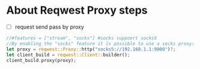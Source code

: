 # About Reqwest Proxy steps
- [ ] request send pass by proxy

```rust
//#features = ["stream", "socks"] #socks suppoert socks5
//By enabling the "socks" feature it is possible to use a socks proxy:
let proxy = reqwest::Proxy::http("socks5://192.168.1.1:9000")?;
let client_build = reqwest::Client::builder();
client_build.proxy(proxy);
```